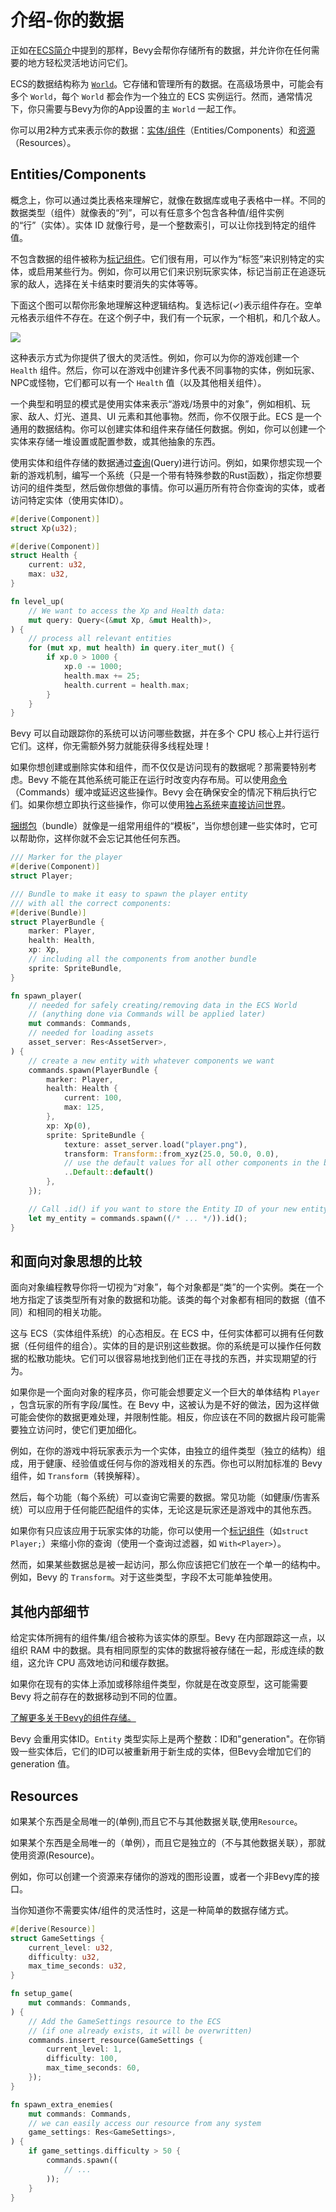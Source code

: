 # 介绍-你的数据

正如在[ECS简介](./ECS编程介绍.md)中提到的那样，Bevy会帮你存储所有的数据，并允许你在任何需要的地方轻松灵活地访问它们。

ECS的数据结构称为 [`World`](./direct_ecs_world_access.md)。它存储和管理所有的数据。在高级场景中，可能会有多个 `World`，每个 `World` 都会作为一个独立的 ECS 实例运行。然而，通常情况下，你只需要与Bevy为你的App设置的主 `World` 一起工作。

你可以用2种方式来表示你的数据：[实体/组件](./entities_and_components.md)（Entities/Components）和[资源](./resources.md)（Resources）。

## Entities/Components

概念上，你可以通过类比表格来理解它，就像在数据库或电子表格中一样。不同的数据类型（组件）就像表的“列”，可以有任意多个包含各种值/组件实例的“行”（实体）。实体 ID 就像行号，是一个整数索引，可以让你找到特定的组件值。

不包含数据的组件被称为[标记组件](./entities_and_components.md#marker-components)。它们很有用，可以作为“标签”来识别特定的实体，或启用某些行为。例如，你可以用它们来识别玩家实体，标记当前正在追逐玩家的敌人，选择在关卡结束时要消失的实体等等。

下面这个图可以帮你形象地理解这种逻辑结构。复选标记(✓)表示组件存在。空单元格表示组件不存在。在这个例子中，我们有一个玩家，一个相机，和几个敌人。

![](../_resources/2024-08-19-21-05-05-image.png)

这种表示方式为你提供了很大的灵活性。例如，你可以为你的游戏创建一个 `Health` 组件。然后，你可以在游戏中创建许多代表不同事物的实体，例如玩家、NPC或怪物，它们都可以有一个 `Health` 值（以及其他相关组件）。

一个典型和明显的模式是使用实体来表示“游戏/场景中的对象”，例如相机、玩家、敌人、灯光、道具、UI 元素和其他事物。然而，你不仅限于此。ECS 是一个通用的数据结构。你可以创建实体和组件来存储任何数据。例如，你可以创建一个实体来存储一堆设置或配置参数，或其他抽象的东西。

使用实体和组件存储的数据通过[查询](./queries.md)(Query)进行访问。例如，如果你想实现一个新的游戏机制，编写一个系统（只是一个带有特殊参数的Rust函数），指定你想要访问的组件类型，然后做你想做的事情。你可以遍历所有符合你查询的实体，或者访问特定实体（使用实体ID）。

```rust
#[derive(Component)]
struct Xp(u32);

#[derive(Component)]
struct Health {
    current: u32,
    max: u32,
}

fn level_up(
    // We want to access the Xp and Health data:
    mut query: Query<(&mut Xp, &mut Health)>,
) {
    // process all relevant entities
    for (mut xp, mut health) in query.iter_mut() {
        if xp.0 > 1000 {
            xp.0 -= 1000;
            health.max += 25;
            health.current = health.max;
        }
    }
}
```

Bevy 可以自动跟踪你的系统可以访问哪些数据，并在多个 CPU 核心上并行运行它们。这样，你无需额外努力就能获得多线程处理！

如果你想创建或删除实体和组件，而不仅仅是访问现有的数据呢？那需要特别考虑。Bevy 不能在其他系统可能正在运行时改变内存布局。可以使用[命令](./commands.md)（Commands）缓冲或延迟这些操作。Bevy 会在确保安全的情况下稍后执行它们。如果你想立即执行这些操作，你可以使用[独占系统](./exclusive_system.md)来[直接访问世界](./direct_ecs_world_access.md)。

[捆绑包](./bundles.md)（bundle）就像是一组常用组件的“模板”，当你想创建一些实体时，它可以帮助你，这样你就不会忘记其他任何东西。

```rust
/// Marker for the player
#[derive(Component)]
struct Player;

/// Bundle to make it easy to spawn the player entity
/// with all the correct components:
#[derive(Bundle)]
struct PlayerBundle {
    marker: Player,
    health: Health,
    xp: Xp,
    // including all the components from another bundle
    sprite: SpriteBundle,
}

fn spawn_player(
    // needed for safely creating/removing data in the ECS World
    // (anything done via Commands will be applied later)
    mut commands: Commands,
    // needed for loading assets
    asset_server: Res<AssetServer>,
) {
    // create a new entity with whatever components we want
    commands.spawn(PlayerBundle {
        marker: Player,
        health: Health {
            current: 100,
            max: 125,
        },
        xp: Xp(0),
        sprite: SpriteBundle {
            texture: asset_server.load("player.png"),
            transform: Transform::from_xyz(25.0, 50.0, 0.0),
            // use the default values for all other components in the bundle
            ..Default::default()
        },
    });

    // Call .id() if you want to store the Entity ID of your new entity
    let my_entity = commands.spawn((/* ... */)).id();
}
```

## 和面向对象思想的比较

面向对象编程教导你将一切视为“对象”，每个对象都是“类”的一个实例。类在一个地方指定了该类型所有对象的数据和功能。该类的每个对象都有相同的数据（值不同）和相同的相关功能。

这与 ECS（实体组件系统）的心态相反。在 ECS 中，任何实体都可以拥有任何数据（任何组件的组合）。实体的目的是识别这些数据。你的系统是可以操作任何数据的松散功能块。它们可以很容易地找到他们正在寻找的东西，并实现期望的行为。

如果你是一个面向对象的程序员，你可能会想要定义一个巨大的单体结构 `Player` ，包含玩家的所有字段/属性。在 Bevy 中，这被认为是不好的做法，因为这样做可能会使你的数据更难处理，并限制性能。相反，你应该在不同的数据片段可能需要独立访问时，使它们更加细化。

例如，在你的游戏中将玩家表示为一个实体，由独立的组件类型（独立的结构）组成，用于健康、经验值或任何与你的游戏相关的东西。你也可以附加标准的 Bevy 组件，如 `Transform`（转换解释）。

然后，每个功能（每个系统）可以查询它需要的数据。常见功能（如健康/伤害系统）可以应用于任何能匹配组件的实体，无论这是玩家还是游戏中的其他东西。

如果你有只应该应用于玩家实体的功能，你可以使用一个[标记组件](./entities_and_components.md#marker-components)（如`struct Player;`）来缩小你的查询（使用一个查询过滤器，如 `With<Player>`）。

然而，如果某些数据总是被一起访问，那么你应该把它们放在一个单一的结构中。例如，Bevy 的 `Transform`。对于这些类型，字段不太可能单独使用。

## 其他内部细节

给定实体所拥有的组件集/组合被称为该实体的原型。Bevy 在内部跟踪这一点，以组织 RAM 中的数据。具有相同原型的实体的数据将被存储在一起，形成连续的数组，这允许 CPU 高效地访问和缓存数据。

如果你在现有的实体上添加或移除组件类型，你就是在改变原型，这可能需要 Bevy 将之前存在的数据移动到不同的位置。

[了解更多关于Bevy的组件存储。](./component_storage.md)

Bevy 会重用实体ID。`Entity` 类型实际上是两个整数：ID和"generation"。在你销毁一些实体后，它们的ID可以被重新用于新生成的实体，但Bevy会增加它们的 generation 值。

## Resources

如果某个东西是全局唯一的(单例),而且它不与其他数据关联,使用`Resource`。

如果某个东西是全局唯一的（单例），而且它是独立的（不与其他数据关联），那就使用资源(Resource)。

例如，你可以创建一个资源来存储你的游戏的图形设置，或者一个非Bevy库的接口。

当你知道你不需要实体/组件的灵活性时，这是一种简单的数据存储方式。

```rust
#[derive(Resource)]
struct GameSettings {
    current_level: u32,
    difficulty: u32,
    max_time_seconds: u32,
}

fn setup_game(
    mut commands: Commands,
) {
    // Add the GameSettings resource to the ECS
    // (if one already exists, it will be overwritten)
    commands.insert_resource(GameSettings {
        current_level: 1,
        difficulty: 100,
        max_time_seconds: 60,
    });
}

fn spawn_extra_enemies(
    mut commands: Commands,
    // we can easily access our resource from any system
    game_settings: Res<GameSettings>,
) {
    if game_settings.difficulty > 50 {
        commands.spawn((
            // ...
        ));
    }
}

```